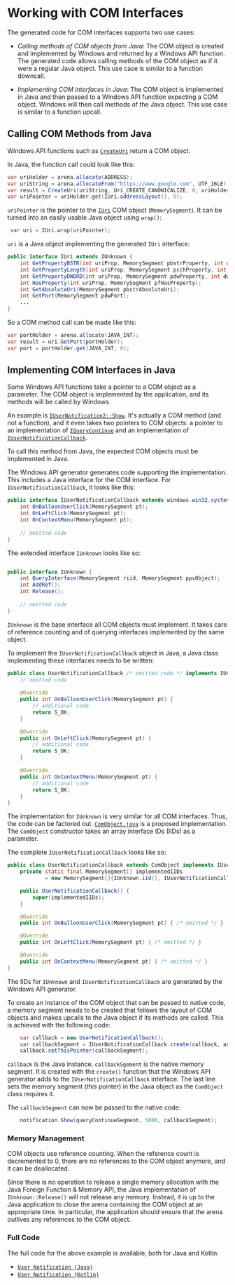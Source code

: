 # Working with COM Interfaces

The generated code for COM interfaces supports two use cases:

- _Calling methods of COM objects from Java_: The COM object is created and implemented by Windows and returned
  by a Windows API function. The generated code allows calling methods of the COM object as if it were a regular Java object.
  This use case is similar to a function downcall.

- _Implementing COM interfaces in Java_: The COM object is implemented in Java and then passed to a Windows API
  function expecting a COM object. Windows will then call methods of the Java object.
  This use case is similar to a function upcall.



## Calling COM Methods from Java

Windows API functions such as [`CreateUri`](https://learn.microsoft.com/en-us/previous-versions/windows/internet-explorer/ie-developer/platform-apis/ms775098(v=vs.85)) return a COM object.

In Java, the function call could look like this:

```java
var uriHolder = arena.allocate(ADDRESS);
var uriString = arena.allocateFrom("https://www.google.com", UTF_16LE);
var result = CreateUri(uriString, Uri_CREATE_CANONICALIZE, 0, uriHolder);
var uriPointer = uriHolder.get(IUri.addressLayout(), 0);
```

`uriPointer` is the pointer to the [`IUri`](https://learn.microsoft.com/en-us/previous-versions/windows/internet-explorer/ie-developer/platform-apis/ms775038(v=vs.85)) COM object (`MemorySegment`). It can be turned into an easily usable Java object using `wrap()`:

```java
 var uri = IUri.wrap(uriPointer);
```

`uri` is a Java object implementing the generated `IUri` interface:

```java
public interface IUri extends IUnknown {
    int GetPropertyBSTR(int uriProp, MemorySegment pbstrProperty, int dwFlags);
    int GetPropertyLength(int uriProp, MemorySegment pcchProperty, int dwFlags);
    int GetPropertyDWORD(int uriProp, MemorySegment pdwProperty, int dwFlags);
    int HasProperty(int uriProp, MemorySegment pfHasProperty);
    int GetAbsoluteUri(MemorySegment pbstrAbsoluteUri);
    int GetPort(MemorySegment pdwPort);
    ...
}
```

So a COM method call can be made like this:

```java
var portHolder = arena.allocate(JAVA_INT);
var result = uri.GetPort(portHolder);
var port = portHolder.get(JAVA_INT, 0);
```


## Implementing COM Interfaces in Java

Some Windows API functions take a pointer to a COM object as a parameter.
The COM object is implemented by the application, and its methods will be called by Windows.

An example is [`IUserNotification2::Show`](https://learn.microsoft.com/en-us/windows/win32/api/shobjidl/nf-shobjidl-iusernotification2-show).
It's actually a COM method (and not a function), and it even takes two pointers to COM objects:
a pointer to an implementation of [`IQueryContinue`](https://learn.microsoft.com/en-us/windows/win32/api/shobjidl_core/nn-shobjidl_core-iquerycontinue)
and an implementation of [`IUserNotificationCallback`](https://learn.microsoft.com/en-us/windows/win32/api/shobjidl/nn-shobjidl-iusernotificationcallback).

To call this method from Java, the expected COM objects must be implemented in Java.

The Windows API generator generates code supporting the implementation. This includes
a Java interface for the COM interface. For `IUserNotificationCallback`, it looks like this:

```java
public interface IUserNotificationCallback extends windows.win32.system.com.IUnknown {
    int OnBalloonUserClick(MemorySegment pt);
    int OnLeftClick(MemorySegment pt);
    int OnContextMenu(MemorySegment pt);
    
    // omitted code
}
```

The extended interface `IUnknown` looks like so:

```java

public interface IUnknown {
    int QueryInterface(MemorySegment riid, MemorySegment ppvObject);
    int AddRef();
    int Release();
    
    // omitted code
}
```

`IUnknown` is the base interface all COM objects must implement.
It takes care of reference counting and of querying interfaces
implemented by the same object.

To implement the `IUserNotificationCallback` object in Java, a Java class
implementing these interfaces needs to be written:

```java
public class UserNotificationCallback /* omitted code */ implements IUserNotificationCallback {
    // omitted code
  
    @Override
    public int OnBalloonUserClick(MemorySegment pt) {
        // additional code
        return S_OK;
    }

    @Override
    public int OnLeftClick(MemorySegment pt) {
        // additional code
        return S_OK;
    }

    @Override
    public int OnContextMenu(MemorySegment pt) {
        // additional code
        return S_OK;
    }
}
```

The implementation for `IUnknown` is very similar for all COM interfaces.
Thus, the code can be factored out.
[`ComObject.java`](../examples/user_notification_java/src/main/java/net/codecrete/windowsapi/examples/ComObject.java)
is a proposed implementation. The `ComObject` constructor takes an array interface IDs (IIDs) as a parameter.

The complete `IUserNotificationCallback` looks like so:

```java
public class UserNotificationCallback extends ComObject implements IUserNotificationCallback {
    private static final MemorySegment[] implementedIIDs
            = new MemorySegment[]{IUnknown.iid(), IUserNotificationCallback.iid()};

    public UserNotificationCallback() {
        super(implementedIIDs);
    }

    @Override
    public int OnBalloonUserClick(MemorySegment pt) { /* omitted */ }

    @Override
    public int OnLeftClick(MemorySegment pt) { /* omitted */ }

    @Override
    public int OnContextMenu(MemorySegment pt) { /* omitted */ }
}
```

The IIDs for `IUnknown` and `IUserNotificationCallback` are generated by the
Windows API generator.

To create an instance of the COM object that can be passed to native code,
a memory segment needs to be created that follows the layout of COM objects
and makes upcalls to the Java object if its methods are called.
This is achieved with the following code:

```java
    var callback = new UserNotificationCallback();
    var callbackSegment = IUserNotificationCallback.create(callback, arena);
    callback.setThisPointer(callbackSegment);
```

`callback` is the Java instance. `callbackSgement` is the native memory segment.
It is created with the `create()` function that the Windows API generator
adds to the `IUserNotificationCallback` interface.
The last line sets the memory segment (_this_ pointer) in the Java object
as the `ComObject` class requires it.

The `callbackSegment` can now be passed to the native code:

```java
    notification.Show(queryContinueSegment, 5000, callbackSegment);
```


### Memory Management

COM objects use reference counting. When the reference count is decremented to 0,
there are no references to the COM object anymore, and it can be deallocated.

Since there is no operation to release a single memory allocation with the Java
Foreign Function & Memory API, the Java implementation of `IUnknown::Release()`
will not release any memory. Instead, it is up to the Java application to
close the arena containing the COM object at an appropriate time.
In particular, the application should ensure that the arena outlives any
references to the COM object.


### Full Code

The full code for the above example is available, both for Java and Kotlin:

- [`User Notification (Java)`](../examples/user_notification_java)
- [`User Notification (Kotlin)`](../examples/user_notification_kotlin)
